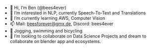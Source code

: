 - 👋 Hi, I’m Ben (@bees4ever)
- 👀 I’m interested in NLP, currently Speech-To-Text and Translations
- 🌱 I’m currently learning AWS, Computer Vision
- 📫 Mail: beesforever@gmx.de, Discord: bees4ever 
- 🏃 Jogging, swimming and bicycling 
- 💞️ I’m looking to collaborate on Data Science Projects and dream to collaborate on blender app and ecosystems.

<!---
bees4ever/bees4ever is a ✨ special ✨ repository because its `README.md` (this file) appears on your GitHub profile.
You can click the Preview link to take a look at your changes.
--->
